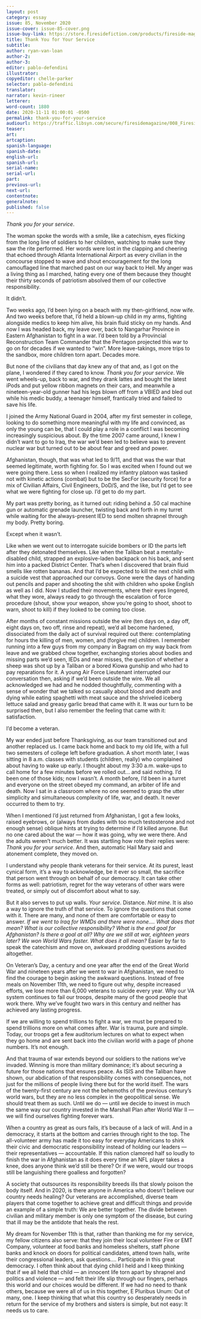 ```yaml
---
layout: post
category: essay
issue: 85, November 2020
issue-cover: issue-85-cover.png
issue-buy-link: https://store.firesidefiction.com/products/fireside-magazine-issue-85-november-2020
title: Thank You for Your Service
subtitle:
author: ryan-van-loan
author-2:
author-3:
editor: pablo-defendini
illustrator:
copyeditor: chelle-parker
selector: pablo-defendini
translator:
narrator: kevin-rineer
letterer:
word-count: 1880
date: 2020-11-11 01:00:01 -0500
permalink: thank-you-for-your-service
audiourl: https://traffic.libsyn.com/secure/firesidemagazine/008_FiresideQuarterly_Thank_you_for_your_service.mp3
teaser:
art:
artcaption:
spanish-language:
spanish-date:
english-url:
spanish-url:
serial-name:
serial-url:
part:
previous-url:
next-url:
contentnote:
generalnote:
published: false
---
```

_Thank you for your service_.

The woman spoke the words with a smile,  like a catechism, eyes flicking from the long line of soldiers to her children, watching to make sure they saw the rite performed. Her words were lost in the clapping and cheering that echoed through Atlanta International Airport as every civilian in the concourse stopped to wave and shout encouragement for the long camouflaged line that marched past on our way back to Hell. My anger was a living thing as I marched, hating every one of them because they thought their thirty seconds of patriotism absolved them of our collective responsibility.

It didn’t.

Two weeks ago, I’d been lying on a beach with my then-girlfriend, now wife. And two weeks before that, I’d held a blown-up child in my arms, fighting alongside medics to keep him alive, his brain fluid sticky on my hands. And now I was headed back, my leave over, back to Nangarhar Province in Eastern Afghanistan to fight in a war. I’d been told by a Provincial Reconstruction Team Commander that the Pentagon projected this war to go on for decades if we wanted to “win”. More leave-takings, more trips to the sandbox, more children torn apart. Decades more.

But none of the civilians that day knew any of that and, as I got on the plane, I wondered if they cared to know. _Thank you for your service_. We went wheels-up, back to war, and they drank lattes and bought the latest iPods and put yellow ribbon magnets on their cars, and meanwhile a nineteen-year-old gunner had his legs blown off from a VBIED and bled out while his medic buddy, a teenager himself, frantically tried and failed to save his life.

I joined the Army National Guard in 2004, after my first semester in college, looking to do something more meaningful with my life and convinced, as only the young can be, that I could play a role in a conflict I was becoming increasingly suspicious about. By the time 2007 came around, I knew I didn’t want to go to Iraq, the war we’d been led to believe was to prevent nuclear war but turned out to be about fear and greed and power.

Afghanistan, though, that was what led to 9/11, and that was the war that seemed legitimate, worth fighting for. So I was excited when I found out we were going there. Less so when I realized my infantry platoon was tasked not with kinetic actions (combat) but to be the SecFor (security force) for a mix of Civilian Affairs, Civil Engineers, DoD/S, and the like, but I’d get to see what we were fighting for close up. I’d get to do my part.

My part was pretty boring, as it turned out: riding behind a .50 cal machine gun or automatic grenade launcher, twisting back and forth in my turret while waiting for the always-present IED to send molten shrapnel through my body. Pretty boring.

Except when it wasn’t.

Like when we went out to interrogate suicide bombers or ID the parts left after they detonated themselves. Like when the Taliban beat a mentally-disabled child, strapped an explosive-laden backpack on his back, and sent him into a packed District Center. That’s when I discovered that brain fluid smells like rotten bananas. And that I’d be expected to kill the next child with a suicide vest that approached our convoys. Gone were the days of handing out pencils and paper and shooting the shit with children who spoke English as well as I did. Now I studied their movements, where their eyes lingered, what they wore, always ready to go through the escalation of force procedure (shout, show your weapon, show you’re going to shoot, shoot to warn, shoot to kill) if they looked to be coming too close.

After months of constant missions outside the wire (ten days on, a day off, eight days on, two off, rinse and repeat), we’d all become hardened, dissociated from the daily act of survival required out there: contemplating for hours the killing of men, women, and (forgive me) children. I remember running into a few guys from my company in Bagram on my way back from leave and we grabbed chow together, exchanging stories about bodies and missing parts we’d seen, IEDs and near misses, the question of whether a sheep was shot up by a Taliban or a bored Kiowa gunship and who had to pay reparations for it. A young Air Force Lieutenant interrupted our conversation then, asking if we’d been outside the wire. We all acknowledged we had and he nodded thoughtfully, commenting with a sense of wonder that we talked so casually about blood and death and dying while eating spaghetti with meat sauce and the shriveled iceberg lettuce salad and greasy garlic bread that came with it. It was our turn to be surprised then, but I also remember the feeling that came with it: satisfaction.

I’d become a veteran.

My war ended just before Thanksgiving, as our team transitioned out and another replaced us. I came back home and back to my old life, with a full two semesters of college left before graduation. A short month later, I was sitting in 8 a.m. classes with students (children, really) who complained about having to wake up early. I thought about my 3:30 a.m. wake-ups to call home for a few minutes before we rolled out... and said nothing. I’d been one of those kids; now I wasn’t. A month before, I’d been in a turret and everyone on the street obeyed my command, an arbiter of life and death. Now I sat in a classroom where no one seemed to grasp the utter simplicity and simultaneous complexity of life, war, and death. It never occurred to them to try.

 When I mentioned I’d just returned from Afghanistan, I got a few looks, raised eyebrows, or (always from dudes with too much testosterone and not enough sense) oblique hints at trying to determine if I’d killed anyone. But no one cared about the war — how it was going, why we were there. And the adults weren’t much better. It was startling how rote their replies were: _Thank you for your service_. And then, automatic Hail Mary said and atonement complete, they moved on.

I understand why people thank veterans for their service. At its purest, least cynical form, it’s a way to acknowledge, be it ever so small, the sacrifice that person went through on behalf of our democracy. It can take other forms as well: patriotism, regret for the way veterans of other wars were treated, or simply out of discomfort about what to say.

But it also serves to put up walls. _Your service_. Distance. _Not mine_. It is also a way to ignore the truth of that service. To ignore the questions that come with it. There are many, and none of them are comfortable or easy to answer. _If we went to Iraq for WMDs and there were none.... What does that mean? What is our collective responsibility? What is the end goal for Afghanistan? Is there a goal at all? Why are we still at war, eighteen years later? We won World Wars faster. What does it all mean?_ Easier by far to speak the catechism and move on, awkward prodding questions avoided altogether.

On Veteran’s Day, a century and one year after the end of the Great World War and nineteen years after we went to war in Afghanistan, we need to find the courage to begin asking the awkward questions. Instead of free meals on November 11th, we need to figure out why, despite increased efforts, we lose more than 6,000 veterans to suicide every year. Why our VA system continues to fail our troops, despite many of the good people that work there. Why we’ve fought two wars in this century and neither has achieved any lasting progress.

If we are willing to spend trillions to fight a war, we must be prepared to spend trillions more on what comes after. War is trauma, pure and simple. Today, our troops get a few auditorium lectures on what to expect when they go home and are sent back into the civilian world with a page of phone numbers. It’s not enough.

And that trauma of war extends beyond our soldiers to the nations we’ve invaded. Winning is more than military dominance; it’s about securing a future for those nations that ensures peace. As ISIS and the Taliban have shown, our abdication of that responsibility comes with consequences, not just for the millions of people living there but for the world itself. The wars of the twenty-first century are not the behemoths of the previous century’s world wars, but they are no less complex in the geopolitical sense. We should treat them as such. Until we do — until we decide to invest in much the same way our country invested in the Marshall Plan after World War II — we will find ourselves fighting forever wars.

When a country as great as ours fails, it’s because of a lack of will. And in a democracy, it starts at the bottom and carries through right to the top. The all-volunteer army has made it too easy for everyday Americans to shirk their civic and democratic responsibility instead of holding our leaders — their representatives — accountable. If this nation clamored half so loudly to finish the war in Afghanistan as it does every time an NFL player takes a knee, does anyone think we’d still be there? Or if we were, would our troops still be languishing there goalless and forgotten?

A society that outsources its responsibility breeds ills that slowly poison the body itself. And in 2020, is there anyone in America who doesn’t believe our country needs healing? Our veterans are accomplished, diverse team players that come together to achieve great and difficult things and provide an example of a simple truth: We are better together. The divide between civilian and military member is only one symptom of the disease, but curing that ill may be the antidote that heals the rest.

My dream for November 11th is that, rather than thanking me for my service, my fellow citizens also serve: that they join their local volunteer Fire or EMT Company, volunteer at food banks and homeless shelters, staff phone banks and knock on doors for political candidates, attend town halls, write their congressional leaders, ask questions.... Participate in this great democracy. I often think about that dying child I held and I keep thinking that if we all held that child — an innocent life torn apart by shrapnel and politics and violence — and felt their life slip through our fingers, perhaps this world and our choices would be different. If we had no need to thank others, because we were all of us in this together, E Pluribus Unum: Out of many, one. I keep thinking that what this country so desperately needs in return for the service of my brothers and sisters is simple, but not easy: It needs us to care.
